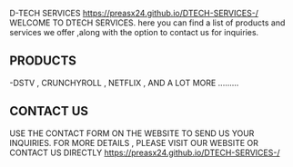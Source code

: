 D-TECH SERVICES 
https://preasx24.github.io/DTECH-SERVICES-/
WELCOME TO DTECH SERVICES. here you can find a list of products and services we offer ,along with the option to contact us for inquiries.
## PRODUCTS
-DSTV , CRUNCHYROLL , NETFLIX , AND A LOT MORE .........
## CONTACT US
USE THE CONTACT FORM ON THE WEBSITE TO SEND US YOUR INQUIRIES.
FOR MORE DETAILS , PLEASE VISIT OUR WEBSITE OR CONTACT US DIRECTLY
https://preasx24.github.io/DTECH-SERVICES-/
